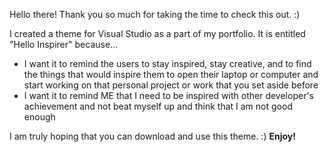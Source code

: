 Hello there! Thank you so much for taking the time to check this out. :)

I created a theme for Visual Studio as a part of my portfolio. It is entitled "Hello Inspirer" because...
* I want it to remind the users to stay inspired, stay creative, and to find the things that would inspire them to open their laptop or computer and start working on that personal project or work that you set aside before
* I want it to remind ME that I need to be inspired with other developer's achievement and not beat myself up and think that I am not good enough

I am truly hoping that you can download and use this theme. :)
**Enjoy!**
